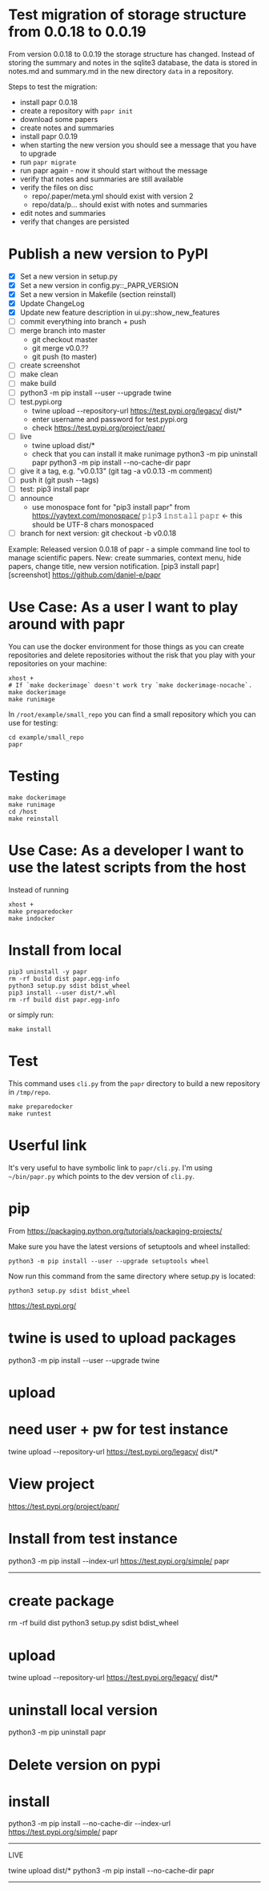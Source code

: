 # Test migration of storage structure from 0.0.18 to 0.0.19 

From version 0.0.18 to 0.0.19 the storage structure has changed. Instead of storing the
summary and notes in the sqlite3 database, the data is stored in notes.md and summary.md
in the new directory `data` in a repository.

Steps to test the migration:

* install papr 0.0.18
* create a repository with `papr init`
* download some papers
* create notes and summaries
* install papr 0.0.19
* when starting the new version you should see a message that you have to upgrade
* run `papr migrate`
* run papr again - now it should start without the message
* verify that notes and summaries are still available
* verify the files on disc
  * repo/.paper/meta.yml should exist with version 2
  * repo/data/p... should exist with notes and summaries
* edit notes and summaries
* verify that changes are persisted

# Publish a new version to PyPI

- [x] Set a new version in setup.py
- [x] Set a new version in config.py::_PAPR_VERSION
- [x] Set a new version in Makefile (section reinstall)
- [x] Update ChangeLog
- [x] Update new feature description in ui.py::show_new_features
- [ ] commit everything into branch + push
- [ ] merge branch into master
  - git checkout master
  - git merge v0.0.??
  - git push (to master)
- [ ] create screenshot
- [ ] make clean
- [ ] make build
- [ ] python3 -m pip install --user --upgrade twine
- [ ] test.pypi.org
  - twine upload --repository-url https://test.pypi.org/legacy/ dist/*
  - enter username and password for test.pypi.org
  - check https://test.pypi.org/project/papr/
- [ ] live
  - twine upload dist/*
  - check that you can install it
    make runimage
    python3 -m pip uninstall papr
    python3 -m pip install --no-cache-dir papr
- [ ] give it a tag, e.g. "v0.0.13" (git tag -a v0.0.13 -m comment)
- [ ] push it (git push --tags)
- [ ] test: pip3 install papr
- [ ] announce
  - use monospace font for "pip3 install papr" from https://yaytext.com/monospace/
    𝚙𝚒𝚙3 𝚒𝚗𝚜𝚝𝚊𝚕𝚕 𝚙𝚊𝚙𝚛 <- this should be UTF-8 chars monospaced
- [ ] branch for next version: git checkout -b v0.0.18

Example:
Released version 0.0.18 of papr - a simple command line tool to manage scientific papers. New: create summaries, context menu, hide papers, change title, new version notification. [pip3 install papr] [screenshot] https://github.com/daniel-e/papr





Use Case: As a user I want to play around with papr
===================================================

You can use the docker environment for those things as you can create
repositories and delete repositories without the risk that you play with your
repositories on your machine:

    xhost +
    # If `make dockerimage` doesn't work try `make dockerimage-nocache`.
    make dockerimage
    make runimage

In `/root/example/small_repo` you can find a small repository which you can
use for testing:

    cd example/small_repo
    papr


Testing
=======

    make dockerimage
    make runimage
    cd /host
    make reinstall




Use Case: As a developer I want to use the latest scripts from the host
=======================================================================

Instead of running

    xhost +
    make preparedocker
    make indocker 




# Install from local

    pip3 uninstall -y papr
    rm -rf build dist papr.egg-info
    python3 setup.py sdist bdist_wheel
    pip3 install --user dist/*.whl
    rm -rf build dist papr.egg-info

or simply run:

    make install

# Test

This command uses `cli.py` from the `papr` directory to build a new repository in `/tmp/repo`. 

    make preparedocker
    make runtest
    
# Userful link

It's very useful to have symbolic link to `papr/cli.py`. I'm using `~/bin/papr.py` which points to the dev version of `cli.py`.



# pip

From https://packaging.python.org/tutorials/packaging-projects/

Make sure you have the latest versions of setuptools and wheel installed:

    python3 -m pip install --user --upgrade setuptools wheel

Now run this command from the same directory where setup.py is located:

    python3 setup.py sdist bdist_wheel

https://test.pypi.org/
# twine is used to upload packages
python3 -m pip install --user --upgrade twine

# upload
# need user + pw for test instance
twine upload --repository-url https://test.pypi.org/legacy/ dist/*
# View project
https://test.pypi.org/project/papr/
# Install from test instance
python3 -m pip install --index-url https://test.pypi.org/simple/ papr


-------------------------------------------------------------------------------


# create package
rm -rf build dist
python3 setup.py sdist bdist_wheel
# upload
twine upload --repository-url https://test.pypi.org/legacy/ dist/*
# uninstall local version
python3 -m pip uninstall papr
# Delete version on pypi
# install
python3 -m pip install --no-cache-dir --index-url https://test.pypi.org/simple/ papr


---------------
LIVE

twine upload dist/*
python3 -m pip install --no-cache-dir papr


----------------


